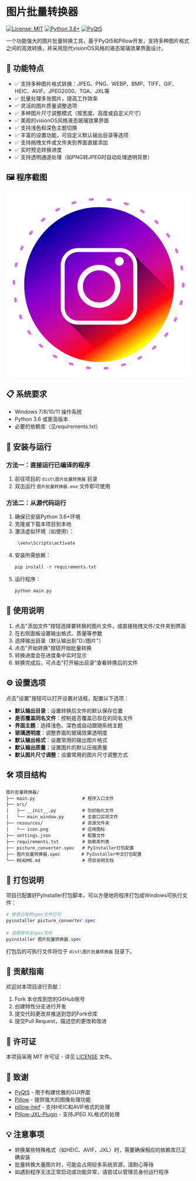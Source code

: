 # 图片批量转换器

[![License: MIT](https://img.shields.io/badge/License-MIT-yellow.svg)](https://opensource.org/licenses/MIT)
[![Python 3.6+](https://img.shields.io/badge/python-3.6+-blue.svg)](https://www.python.org/downloads/)
[![PyQt5](https://img.shields.io/badge/PyQt5-5.15%2B-green.svg)](https://www.riverbankcomputing.com/software/pyqt/)

一个功能强大的图片批量转换工具，基于PyQt5和Pillow开发，支持多种图片格式之间的高效转换，并采用现代visionOS风格的液态玻璃效果界面设计。

## 🌟 功能特点

- ✅ 支持多种图片格式转换：JPEG、PNG、WEBP、BMP、TIFF、GIF、HEIC、AVIF、JPEG2000、TGA、JXL等
- ✅ 批量处理多张图片，提高工作效率
- ✅ 灵活的图片质量调整选项
- ✅ 多种图片尺寸调整模式（按宽度、高度或自定义尺寸）
- ✅ 美观的visionOS风格液态玻璃效果界面
- ✅ 支持浅色和深色主题切换
- ✅ 丰富的设置功能，可自定义默认输出目录等选项
- ✅ 支持拖拽文件或文件夹到界面直接添加
- ✅ 实时预览转换进度
- ✅ 支持透明通道处理（如PNG转JPEG时自动处理透明背景）

## 🖼️ 程序截图

![程序图标](resources/icon.png)

## 📋 系统要求

- Windows 7/8/10/11 操作系统
- Python 3.6 或更高版本
- 必要的依赖库（见requirements.txt）

## 🚀 安装与运行

### 方法一：直接运行已编译的程序

1. 前往项目的 `dist\图片批量转换器` 目录
2. 双击运行 `图片批量转换器.exe` 文件即可使用

### 方法二：从源代码运行

1. 确保已安装Python 3.6+环境
2. 克隆或下载本项目到本地
3. 激活虚拟环境（如使用）：
   ```powershell
   .\venv\Scripts\activate
   ```
4. 安装所需依赖：
   ```powershell
   pip install -r requirements.txt
   ```
5. 运行程序：
   ```powershell
   python main.py
   ```

## 📖 使用说明

1. 点击"添加文件"按钮选择要转换的图片文件，或直接拖拽文件/文件夹到界面
2. 在右侧面板设置输出格式、质量等参数
3. 选择输出目录（默认输出到"D:/图片"）
4. 点击"开始转换"按钮开始批量转换
5. 转换进度会在进度条中实时显示
6. 转换完成后，可点击"打开输出目录"查看转换后的文件

## ⚙️ 设置选项

点击"设置"按钮可以打开设置对话框，配置以下选项：

- **默认输出目录**：设置转换后文件的默认保存位置
- **是否覆盖同名文件**：控制是否覆盖已存在的同名文件
- **界面主题**：选择浅色、深色或自动跟随系统主题
- **玻璃透明度**：调整界面的玻璃效果透明度
- **默认输出格式**：设置常用的输出图片格式
- **默认输出质量**：设置图片的默认压缩质量
- **默认图片尺寸调整**：设置常用的图片尺寸调整方式

## 🛠️ 项目结构

```
图片批量转换器/
├── main.py                  # 程序入口文件
├── src/
│   ├── __init__.py          # 包初始化文件
│   └── main_window.py       # 主窗口实现文件
├── resources/               # 资源文件夹
│   └── icon.png             # 应用图标
├── settings.json            # 配置文件
├── requirements.txt         # 依赖库列表
├── picture_converter.spec   # PyInstaller打包配置
├── 图片批量转换器.spec        # PyInstaller中文打包配置
└── README.md                # 项目说明文档
```

## 🚀 打包说明

项目已配置好PyInstaller打包脚本，可以方便地将程序打包成Windows可执行文件：

```powershell
# 使用已有的spec文件打包
pyinstaller picture_converter.spec

# 或使用中文spec文件
pyinstaller 图片批量转换器.spec
```

打包后的可执行文件将位于 `dist\图片批量转换器` 目录下。

## 🤝 贡献指南

欢迎对本项目进行贡献：

1. Fork 本仓库到您的GitHub账号
2. 创建特性分支进行开发
3. 提交代码更改并推送到您的Fork仓库
4. 提交Pull Request，描述您的更改和改进

## 📄 许可证

本项目采用 MIT 许可证 - 详见 [LICENSE](LICENSE) 文件。

## 🙏 致谢

- [PyQt5](https://www.riverbankcomputing.com/software/pyqt/) - 用于构建优雅的GUI界面
- [Pillow](https://python-pillow.org/) - 提供强大的图像处理功能
- [pillow-heif](https://pypi.org/project/pillow-heif/) - 支持HEIC和AVIF格式的处理
- [Pillow-JXL-Plugin](https://pypi.org/project/Pillow-JXL-Plugin/) - 支持JPEG XL格式的处理

## 💡 注意事项

- 转换某些特殊格式（如HEIC、AVIF、JXL）时，需要确保相应的依赖库已正确安装
- 批量转换大量图片时，可能会占用较多系统资源，请耐心等待
- 如遇到程序无法正常启动或功能异常，请尝试以管理员身份运行程序